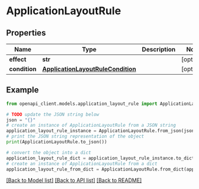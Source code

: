 # ApplicationLayoutRule


## Properties

Name | Type | Description | Notes
------------ | ------------- | ------------- | -------------
**effect** | **str** |  | [optional] 
**condition** | [**ApplicationLayoutRuleCondition**](ApplicationLayoutRuleCondition.md) |  | [optional] 

## Example

```python
from openapi_client.models.application_layout_rule import ApplicationLayoutRule

# TODO update the JSON string below
json = "{}"
# create an instance of ApplicationLayoutRule from a JSON string
application_layout_rule_instance = ApplicationLayoutRule.from_json(json)
# print the JSON string representation of the object
print(ApplicationLayoutRule.to_json())

# convert the object into a dict
application_layout_rule_dict = application_layout_rule_instance.to_dict()
# create an instance of ApplicationLayoutRule from a dict
application_layout_rule_from_dict = ApplicationLayoutRule.from_dict(application_layout_rule_dict)
```
[[Back to Model list]](../README.md#documentation-for-models) [[Back to API list]](../README.md#documentation-for-api-endpoints) [[Back to README]](../README.md)



